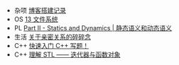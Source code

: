 - <span class="box box-green">杂项</span> [博客搭建记录](../杂项/博客搭建记录)
- <span class="box box-yellow">OS</span> [13 文件系统](../核心知识/os/VI_file_system/13_fs_interface)
- <span class="box box-blue">PL</span> [Part II - Statics and Dynamics | 静态语义和动态语义](../pl/ppl_notes/4_Statics/)
- <span class="box box-green">生活</span> [关于亲密关系的碎碎念](../生活/亲密关系/)
- <span class="box box-red">C++</span> [快速入门 C++ 写题！](../cpp/cpp_for_contests/)
- <span class="box box-red">C++</span> [理解 STL —— 迭代器与函数对象](../cpp/理解%20STL%20-%20迭代器与函数对象/)

